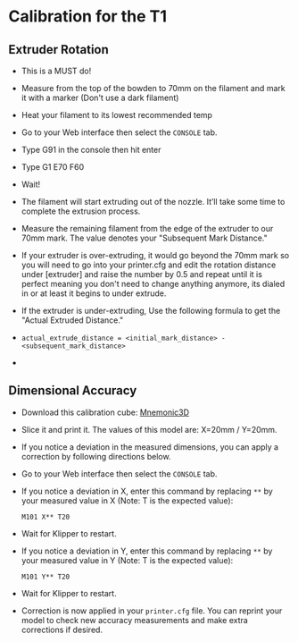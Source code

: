 # Calibration for the T1

## Extruder Rotation
- This is a MUST do!
- Measure from the top of the bowden to 70mm on the filament and mark it with a marker (Don't use a dark filament)
- Heat your filament to its lowest recommended temp
  
- Go to your Web interface then select the `CONSOLE` tab.
- Type G91 in the console then hit enter
- Type G1 E70 F60
- Wait!
- The filament will start extruding out of the nozzle. It’ll take some time to complete the extrusion process.
- Measure the remaining filament from the edge of the extruder to our 70mm mark. The value denotes your "Subsequent Mark Distance."

- If your extruder is over-extruding, it would go beyond the 70mm mark so you will need to go into your printer.cfg and edit the rotation distance under [extruder] and raise the number by 0.5 and repeat until it is perfect meaning you don't need to change anything anymore, its dialed in or at least it begins to under extrude.
- If the extruder is under-extruding, Use the following formula to get the "Actual Extruded Distance."
- `actual_extrude_distance = <initial_mark_distance> - <subsequent_mark_distance>`
- 

## Dimensional Accuracy

- Download this calibration cube: <a href="https://makerworld.com/en/models/620292">Mnemonic3D</a>

- Slice it and print it. The values ​​of this model are: X=20mm / Y=20mm.

- If you notice a deviation in the measured dimensions, you can apply a correction by following directions below.

- Go to your Web interface then select the `CONSOLE` tab.

- If you notice a deviation in X, enter this command by replacing `**`  by your measured value in X (Note: T is the expected value):

  ```
  M101 X** T20
  ```

- Wait for Klipper to restart.

- If you notice a deviation in Y, enter this command by replacing `**`  by your measured value in Y (Note: T is the expected value):
 
  ```
  M101 Y** T20
  ```

- Wait for Klipper to restart.

- Correction is now applied in your `printer.cfg` file. You can reprint your model to check new accuracy measurements and make extra corrections if desired.
